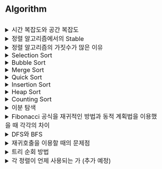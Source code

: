 # Algorithm

<br>

<details>
<summary style="font-size:20px">시간 복잡도와 공간 복잡도</summary>
<div markdown="1">

* 주로 `빅오 표기법`으로 표현

#### 시간 복잡도
* 알고리즘의 `수행 시간`을 분석하는 방법

#### 공간 복잡도
* 알고리즘 수행에 필요한 `메모리 양`을 분석하는 방법

</div>
</details>


<details>
<summary style="font-size:20px">정렬 알고리즘에서의 Stable</summary>
<div markdown="1">

* 정렬 기준으로 봤을 때, `값이 동일한 Element가 있어도 정렬 전의 순서와 정렬 후의 순서가 동일함을 보장`하는 것

</div>
</details>


<details>
<summary style="font-size:20px">정렬 알고리즘의 가짓수가 많은 이유</summary>
<div markdown="1">

* `공간 복잡도`에 따라 사용해야할 알고리즘이 다름 -> Merge Sort의 공간 복잡도는 Selection Sort와 Insertion Sort에 비해 큼
* `안정 정렬`이냐 `불안정 정렬`이냐에 따라 사용해야 할 때가 다름

</div>
</details>


<details>
<summary style="font-size:20px">Selection Sort</summary>
<div markdown="1">

* 최선, 평균, 최악: O(n^2) 
* `불안정 정렬 알고리즘`
* 가장 작은 값을 가지는 데이터를 찾아서 가장 작은 값을 앞에서부터 채워 나가면서 정렬하는 방식으로 동작
* 1번의 순환마다 맨 앞의 값이 고정
* 정렬을 위해 비교하는 횟수는 많으나, 교환 횟수는 적음 -> 역순으로 정렬되어 있는 것과 같이 많은 교환이 필요한 상태에서 효율적으로 사용 가능
 
  <details>
  <summary style="font-size:20px">코드</summary>
  <div markdown="1">

    ```java
    public static void selectionSort() {
        for (int i = 0; i < array.length-1; ++i) {
            for (int j = i+1; j < array.length; ++j) {
                if (array[i] > array[j]) {
                    int tmp = array[i];
                    array[i] = array[j];
                    array[j] = tmp;
                }
            }
        }
    }
    ```

</div>
</details>

</div>
</details>


<details>
<summary style="font-size:20px">Bubble Sort</summary>
<div markdown="1">

* 최선, 평균, 최악: O(n^2)
* `안정 정렬 알고리즘`
* 처음부터 끝까지 인접한 두 데이터를 비교하면서 큰 값을 맨 뒤로 보내는 방식으로 동작
* 1번의 순환마다 맨 뒤의 값이 고정

  <details>
  <summary style="font-size:20px">코드</summary>
  <div markdown="1">
  
    ```java
    public static void bubbleSort() {
        for (int i = array.length - 1; i > 0; --i) {
            for (int j = 0; j < i; ++j) {
                if(array[j] > array[j+1]) {
                    int tmp = array[j];
                    array[j] = array[j+1];
                    array[j+1] = tmp;
                }
            }
        }
    }
    ```
  
  </div>
  </details>

</div>
</details>


<details>
<summary style="font-size:20px">Merge Sort</summary>
<div markdown="1">

* 최선, 평균, 최악 시간 복잡도: O(NlogN)
  * 이유: 배열을 반씩 나눠서 1개 원소로 나누는 것은 `logN`, 합치는 것도 `logN`번 수행, 합치면서 `N`개 원소들을 읽으면서 비교 
* `안정 정렬 알고리즘`, `분할 정복`
* 배열을 반으로 쪼개 가면서 하나의 원소를 가진 배열로 만든 이후에 쪼개진 각 배열을 정렬하면서 병합하여 최종 정렬된 배열을 완성

  <details>
  <summary style="font-size:20px">코드</summary>
  <div markdown="1">

    ```java
    static int[] array = new int[N]; // 원본 배열
    static int[] sorted = new int[N]; // 합치는 과정에서 정렬된 원소를 저장하는 임시 배열
    
    mergeSort(0, array.length-1);
    
    public static void mergeSort(int left, int right) {
        if (left < right) {
            int mid = (left+right) / 2;
            mergeSort(left, mid);
            mergeSort(mid+1, right);
            merge(left, mid, right);
        }
    }

    public static void merge(int left, int mid, int right) {
        int l = left, m = mid+1, k = left;
        while (l <= mid && m <= right) {
            if (array[l] <= array[m]) sorted[k++] = array[l++];
            else sorted[k++] = array[m++];
        }
    
        if (l > mid) {
            for (int i = m; i <= right; ++i) sorted[k++] = array[i];
        } else {
            for (int i = l; i <= mid; ++i) sorted[k++] = array[i];
        }
    
        for (int i = left; i <= right; ++i) array[i] = sorted[i];
    }
    ```

  </div>
  </details>

</div>
</details>


<details>
<summary style="font-size:20px">Quick Sort</summary>
<div markdown="1">

* 최선, 평균: O(NlogN) / 최악: O(N^2)
* `불안정 정렬 알고리즘`, `분할 정복 알고리즘`
* `파티셔닝` 아이디어를 재귀적으로 활용
* `파티셔닝`이란 pivot 원소를 기준으로 왼쪽은 pivot보다 작은 원소들로 모으고 오른쪽은 pivot보다 큰 원소로 모으는 것을 의미하는데 pivot을 기준으로 파티셔닝이 완료되면 pivot을 고정하고 같은 과정을 `재귀호출` 하여 반복하며 정렬
* 과정 (오름차순 정렬)
    - 가장 기본적인 퀵 정렬은 첫 번째 데이터를 pivot 으로 설정
    - pivot을 제외하고 왼쪽에서부터 pivot 보다 큰 데이터를 선택, 오른쪽에서부터 pivot 보다 작은 데이터를 선택해 교환
    - 두개의 위치가 겹치거나 엇갈린 경우, `pivot`과 두 데이터 중 `작은 데이터`의 위치를 서로 변경 (**작은 데이터가 pivot이 된다**)
    - 이제 pivot을 기준으로 왼쪽은 모두 pivot보다 작고, 오른쪽은 모두 pivot보다 크다. (파티셔닝)
    - 재귀적으로, 왼쪽과 오른쪽 모두 위의 방법을 순서대로 진행
* Quick Sort가 통상적으로 가장 빠른 정렬을 지원하지만 `Worst Case에서 O(n^2)`이므로 Tim Sort나 Heap Sort를 사용하기도 함
* 최악: 정렬된 배열에서 피봇을 최대/최소 값으로 선택

  <details>
  <summary style="font-size:20px">코드</summary>
  <div markdown="1">

    ```java
    quickSort(0, array.length-1);
    
    private static void quickSort(int low, int high) {
        if (low >= high) return;
        int mid = partition(low, high);
        quickSort(low, mid - 1);
        quickSort(mid, high);
    
    private static int partition(int low, int high) {
        int pivot = array[(low + high) / 2];
        while (low <= high) {
            while (array[low] < pivot) low++;
            while (array[high] > pivot) high--;
            if (low <= high) {
                int tmp = array[low];
                array[low] = array[high];
                array[high] = tmp;
                low++;
                high--;
            }
        }
        return low;
    }
    ```

  </div>
  </details>

</div>
</details>


<details>
<summary style="font-size:20px">Insertion Sort</summary>
<div markdown="1">

* 최선: O(n) / 평균, 최악: O(n^2)
* 2번째 원소부터 시작하여 그 앞의 원소들과 비교하여 삽입할 위치를 지정한 후, 원소를 뒤로 옮기고 지정된 자리에 자료를 삽입하여 정렬

  <details>
  <summary style="font-size:20px">코드</summary>
  <div markdown="1">

    ```java
    private static void insertionSort() {
        int j;
        for (int i = 1; i < array.length; ++i) {
            int key = array[i];
            for (j=i-1; j>=0 && array[j]> key; --j) {
                array[j+1] = array[j];
            }
            array[j+1] = key;
        }
    }
    ```

  </div>
  </details>

</div>
</details>


<details>
<summary style="font-size:20px">Heap Sort</summary>
<div markdown="1">

* 최선, 평균, 최악: O(NlogN)
* `불안정 정렬 알고리즘`
* 완전 이진 트리를 기본으로 하는 힙에 데이터를 삽입하고 꺼내서 힙을 통해 정렬

</div>
</details>


<details>
<summary style="font-size:20px">Counting Sort</summary>
<div markdown="1">

* 데이터의 개수를 Count 해서 정렬하는 것
* 데이터의 갯수가 N, 데이터(양수) 중 최댓값이 K일 때 최악의 경우에도 수행 시간 `O(N+K)` 보장
* 속도가 빠르지만, 수의 범위가 극단적으로 클 경우에는 메모리 낭비가 될 수 있음
  * `데이터의 범위가 제한되어 0 또는 양수 형태로 표현할 수 있을 때` 사용

</div>
</details>


<details>
<summary style="font-size:20px">이분 탐색</summary>
<div markdown="1">

* `이미 정렬되어 있는 자료구조`에서 특정 값을 탐색할 때 탐색 범위를 반으로 쪼개서 값을 찾아가는 알고리즘
* `O(logN)`으로 순차 탐색보다 빠르지만 탐색을 위해 정렬을 하면 순차 탐색보다 더 높은 시간복잡도를 갖게 됨

</div>
</details>


<details>
<summary style="font-size:20px">Fibonacci 공식을 재귀적인 방법과 동적 계획법을 이용했을 때 각각의 차이</summary>
<div markdown="1">

* 재귀적인 방법인 경우 재귀 호출 시에 중복되는 연산이 계속 수행
* 동적 계획법의 경우 이전 값을 `메모리제이션`하기 때문에 중복 연산이 수행되지 않음

</div>
</details>


<details>
<summary style="font-size:20px">DFS와 BFS</summary>
<div markdown="1">

* DFS는 `스택이나 재귀호출`로 구현할 수 있는 탐색 방법으로 한 정점으로부터 연결되어 있는 한 정점으로만 나아가는 방식
* BFS는 `큐`를 통해서 구현할 수 있는 탐색 방법으로 한 정점으로부터 연결되어 있는 모든 정점을 나아가며 탐색하는 방식으로 BFS로 구한 경로는` 최단 경로`라는 장점이 존재

</div>
</details>


<details>
<summary style="font-size:20px">재귀호출을 이용할 때의 문제점</summary>
<div markdown="1">

* 스택의 범위를 초과할 수 있음

</div>
</details>


<details>
<summary style="font-size:20px">트리 순회 방법</summary>
<div markdown="1">

* 전위 순회(Pre-order): root 방문 -> 왼쪽 서브트리 방문 -> 오른쪽 서브트리 방문
* 중위 순회(In-order): 왼쪽 서브트리 방문 -> root 방문 -> 오른쪽 서브트리 방문
* 후위 순회(Post-order): 왼쪽 서브트리 방문 -> 오른쪽 서브트리 방문 -> root 방문

</div>
</details>

<details>
<summary style="font-size:20px">각 정렬이 언제 사용되는 가 (추가 예정)</summary>
<div markdown="1">


</div>
</details>
